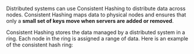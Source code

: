 Distributed systems can use Consistent Hashing to distribute data across nodes. Consistent Hashing maps data to physical nodes and ensures that only a **small set of keys move when servers are added or removed**.






Consistent Hashing stores the data managed by a distributed system in a ring. Each node in the ring is assigned a range of data. Here is an example of the consistent hash ring: